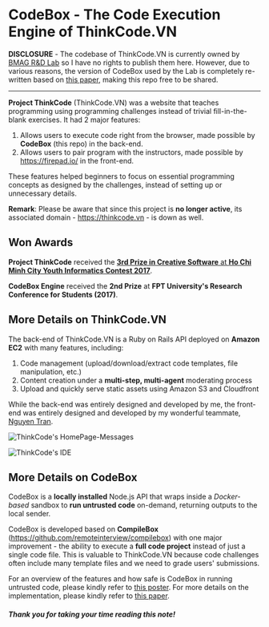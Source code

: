 CodeBox - The Code Execution Engine of ThinkCode.VN
=========
**DISCLOSURE** - The codebase of ThinkCode.VN is currently owned by [BMAG R&D Lab][1] so I have no rights to publish them here. However, due to various reasons, the version of CodeBox used by the Lab is completely re-written based on [this paper][2], making this repo free to be shared. 

---

**Project ThinkCode** (ThinkCode.VN) was a website that teaches programming using programming challenges instead of trivial fill-in-the-blank exercises. It had 2 major features:
1. Allows users to execute code right from the browser, made possible by **CodeBox** (this repo) in the back-end.
2. Allows users to pair program with the instructors, made possible by https://firepad.io/ in the front-end.

These features helped beginners to focus on essential programming concepts as designed by the challenges, instead of setting up or unnecessary details.

**Remark**: Please be aware that since this project is **no longer active**, its associated domain - https://thinkcode.vn - is down as well.

## Won Awards
**Project ThinkCode** received the [**3rd Prize in Creative Software** at **Ho Chi Minh City Youth Informatics Contest 2017**][3].

**CodeBox Engine** received the **2nd Prize** at **FPT University's Research Conference for Students (2017)**.

## More Details on ThinkCode.VN
The back-end of ThinkCode.VN is a Ruby on Rails API deployed on **Amazon EC2** with many features, including:
1. Code management (upload/download/extract code templates, file manipulation, etc.)
2. Content creation under a **multi-step, multi-agent** moderating process
3. Upload and quickly serve static assets using Amazon S3 and Cloudfront

While the back-end was entirely designed and developed by me, the front-end was entirely designed and developed by my wonderful teammate, [Nguyen Tran][4].

![ThinkCode's HomePage-Messages](https://i.imgur.com/xRT882t.png)

![ThinkCode's IDE](https://i.imgur.com/UcDUzQs.png)

## More Details on CodeBox 
CodeBox is a **locally installed** Node.js API that wraps inside a *Docker-based* sandbox to **run untrusted code** on-demand, returning outputs to the local sender.

CodeBox is developed based on **CompileBox** (https://github.com/remoteinterview/compilebox) with one major improvement - the ability to execute a **full code project** instead of just a single code file. This is valuable to ThinkCode.VN because code challenges often include many template files and we need to grade users' submissions.

For an overview of the features and how safe is CodeBox in running untrusted code, please kindly refer to [this poster][5]. For more details on the implementation, please kindly refer to [this paper][2].

##### Thank you for taking your time reading this note!

[1]: https://www.facebook.com/bmag.vn/
[2]: https://to-be-updated.github.com/
[3]: http://international.fpt.edu.vn/fpt-university-students-won-prize-hcmc-young-informatics-contest/
[4]: https://github.com/nguyenkevtran
[5]: https://to-be-updated.github.com/
